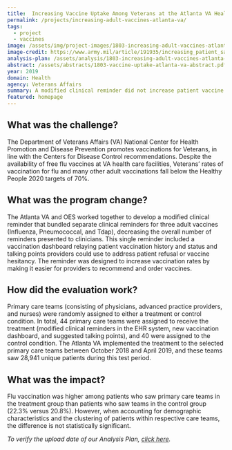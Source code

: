 ```yaml
---
title:  Increasing Vaccine Uptake Among Veterans at the Atlanta VA Health Care System
permalink: /projects/increasing-adult-vaccines-atlanta-va/
tags: 
  - project
  - vaccines
image: /assets/img/project-images/1803-increasing-adult-vaccines-atlanta-va-photo.jpg
image-credit: https://www.army.mil/article/191935/increasing_patient_satisfaction_and_health_communication_through_relayhealth
analysis-plan: /assets/analysis/1803-increasing-adult-vaccines-atlanta-va-analysis-plan-041719.pdf
abstract: /assets/abstracts/1803-vaccine-uptake-atlanta-va-abstract.pdf
year: 2019
domain: Health
agency: Veterans Affairs
summary: A modified clinical reminder did not increase patient vaccine uptake
featured: homepage
---
```

## What was the challenge?

The Department of Veterans Affairs (VA) National Center for Health Promotion and Disease Prevention promotes vaccinations for Veterans, in line with the Centers for Disease Control recommendations. Despite the availability of free flu vaccines at VA health care facilities, Veterans’ rates of vaccination for flu and many other adult vaccinations fall below the Healthy People 2020 targets of 70%. 

## What was the program change?

The Atlanta VA and OES worked together to develop a modified clinical reminder that bundled separate clinical reminders for three adult vaccines (Influenza, Pneumococcal, and Tdap), decreasing the overall number of reminders presented to clinicians. This single reminder included a vaccination dashboard relaying patient vaccination history and status and talking points providers could use to address patient refusal or vaccine hesitancy. The reminder was designed to increase vaccination rates by making it easier for providers to recommend and order vaccines.

## How did the evaluation work?

Primary care teams (consisting of physicians, advanced practice providers, and nurses) were randomly assigned to either a treatment or control condition. In total, 44 primary care teams were assigned to receive the treatment (modified clinical reminders in the EHR system, new vaccination dashboard, and suggested talking points), and 40 were assigned to the control condition. The Atlanta VA implemented the treatment to the selected primary care teams between October 2018 and April 2019, and these teams saw 28,941 unique patients during this test period.

## What was the impact?

Flu vaccination was higher among patients who saw primary care teams in the treatment group than patients who saw teams in the control group (22.3% versus 20.8%). However, when accounting for demographic characteristics and the clustering of patients within respective care teams, the difference is not statistically significant. 

<i>To verify the upload date of our Analysis Plan, <a href="https://github.com/gsa-oes/office-of-evaluation-sciences/commits/master/assets/analysis/1803-increasing-adult-vaccines-atlanta-va-analysis-plan-041719.pdf">click here</a>.</i>
